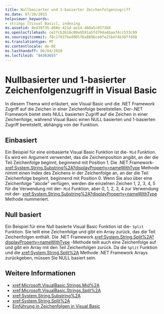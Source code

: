 ```yaml
---
title: Nullbasierter und 1-basierter Zeichenfolgenzugriff
ms.date: 07/20/2015
helpviewer_keywords:
- strings [Visual Basic], indexing
ms.assetid: 0ed39f35-d68e-421d-ae14-460a5c0373b8
ms.openlocfilehash: ce2fcb2610c09a9591a5fd79da4baa74cc533c99
ms.sourcegitcommit: f8c270376ed905f6a8896ce0fe25b4f4b38ff498
ms.translationtype: MT
ms.contentlocale: de-DE
ms.lasthandoff: 06/04/2020
ms.locfileid: "84363655"
---
```

# <a name="zero-based-vs-one-based-string-access-in-visual-basic"></a>Nullbasierter und 1-basierter Zeichenfolgenzugriff in Visual Basic
In diesem Thema wird erläutert, wie Visual Basic und die .NET Framework Zugriff auf die Zeichen in einer Zeichenfolge bereitstellen. Der-.NET Framework bietet stets NULL basierten Zugriff auf die Zeichen in einer Zeichenfolge, während Visual Basic einen NULL basierten und 1-basierten Zugriff bereitstellt, abhängig von der Funktion.  
  
## <a name="one-based"></a>Einbasiert  
 Ein Beispiel für eine einbasierte Visual Basic Funktion ist die- `Mid` Funktion. Es wird ein Argument verwendet, das die Zeichenposition angibt, an der die Teil Zeichenfolge beginnt, beginnend mit Position 1. Die .NET Framework- <xref:System.String.Substring%2A?displayProperty=nameWithType> Methode nimmt einen Index des Zeichens in der Zeichenfolge an, an der die Teil Zeichenfolge beginnt, beginnend mit Position 0. Wenn Sie also über eine Zeichenfolge "abcde" verfügen, werden die einzelnen Zeichen 1, 2, 3, 4, 5 für die Verwendung mit der- `Mid` Funktion, aber 0, 1, 2, 3, 4 zur Verwendung mit der- <xref:System.String.Substring%2A?displayProperty=nameWithType> Methode nummeriert.  
  
## <a name="zero-based"></a>Null basiert  
 Ein Beispiel für eine Null basierte Visual Basic Funktion ist die- `Split` Funktion. Sie teilt eine Zeichenfolge und gibt ein Array zurück, das die Teil Zeichenfolgen enthält. Die .NET Framework <xref:System.String.Split%2A?displayProperty=nameWithType> -Methode teilt auch eine Zeichenfolge auf und gibt ein Array mit den Teil Zeichenfolgen zurück. Da die `Split` Funktion und die <xref:System.String.Split%2A> Methode .NET Framework Arrays zurückgeben, müssen Sie NULL basiert sein.  
  
## <a name="see-also"></a>Weitere Informationen

- <xref:Microsoft.VisualBasic.Strings.Mid%2A>
- <xref:Microsoft.VisualBasic.Strings.Split%2A>
- <xref:System.String.Substring%2A>
- <xref:System.String.Split%2A>
- [Einführung in Zeichenfolgen in Visual Basic](introduction-to-strings.md)
